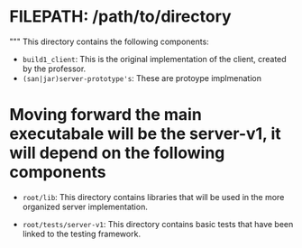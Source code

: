 # FILEPATH: /path/to/directory

"""
This directory contains the following components:

- `build1_client`: This is the original implementation of the client, created by the professor.
- `(san|jar)server-prototype's`: These are protoype implmenation 


# Moving forward the main executabale will be the server-v1, it will depend on the following components 

- `root/lib`: This directory contains libraries that will be used in the more organized server implementation. 

- `root/tests/server-v1`: This directory contains basic tests that have been linked to the testing framework.

